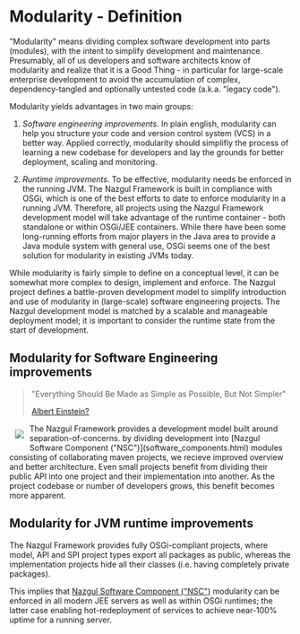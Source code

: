 # Modularity - Definition

"Modularity" means dividing complex software development into parts (modules), with the intent to simplify
development and maintenance. Presumably, all of us developers and software architects know of modularity
and realize that it is a Good Thing - in particular for large-scale enterprise development to avoid the
accumulation of complex, dependency-tangled and optionally untested code (a.k.a. "legacy code").

Modularity yields advantages in two main groups:

1. *Software engineering improvements*. In plain english, modularity can help you structure your code and
   version control system (VCS) in a better way. Applied correctly, modularity should simplifiy the process of
   learning a new codebase for developers and lay the grounds for better deployment, scaling and monitoring.

2. *Runtime improvements*. To be effective, modularity needs be enforced in the running JVM.
   The Nazgul Framework is built in compliance with OSGi, which is one of the best efforts to date to enforce
   modularity in a running JVM. Therefore, all projects using the Nazgul Framework development model will take
   advantage of the runtime container - both standalone or within OSGi/JEE containers.
   While there have been some long-running efforts from major players in the Java area to
   provide a Java module system with general use, OSGi seems one of the best solution for modularity
   in existing JVMs today.

While modularity is fairly simple to define on a conceptual level, it can be somewhat more complex to design,
implement and enforce. The Nazgul project defines a battle-proven development model to simplify introduction
and use of modularity in (large-scale) software engineering projects. The Nazgul development model is matched
by a scalable and manageable deployment model; it is important to consider the runtime state from the start
of development.

## Modularity for Software Engineering improvements

> "Everything Should Be Made as Simple as Possible, But Not Simpler"
>
> [Albert Einstein?](http://quoteinvestigator.com/2011/05/13/einstein-simple/ "Einstein quote")

<img src="images/plantuml/modularity_mavenProjects.png" style="float:left; margin:10px;" />
The Nazgul Framework provides a development model built around separation-of-concerns.
by dividing development into [Nazgul Software Component ("NSC")](software_components.html) modules
consisting of collaborating maven projects, we recieve improved overview and better architecture.
Even small projects benefit from dividing their public API into one project and their implementation
into another. As the project codebase or number of developers grows, this benefit becomes more apparent.

## Modularity for JVM runtime improvements

The Nazgul Framework provides fully OSGi-compliant projects, where model, API and SPI project types export all
packages as public, whereas the implementation projects hide all their classes
(i.e. having completely private packages).

This implies that [Nazgul Software Component ("NSC")](software_components.html) modularity can be enforced in all
modern JEE servers as well as within OSGi runtimes; the latter case enabling hot-redeployment of services to achieve
near-100% uptime for a running server.